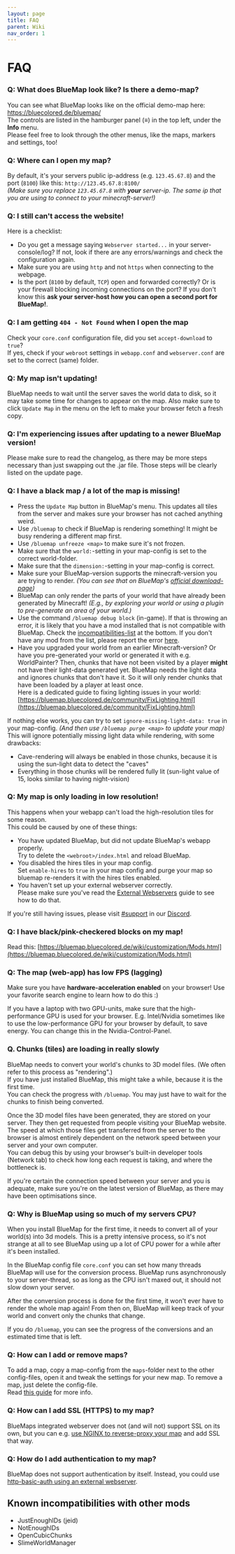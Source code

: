 ```yaml
---
layout: page
title: FAQ
parent: Wiki
nav_order: 1
---
```


# FAQ

### Q: What does BlueMap look like? Is there a demo-map?
You can see what BlueMap looks like on the official demo-map here: https://bluecolored.de/bluemap/  
The controls are listed in the hamburger panel (≡) in the top left, under the **Info** menu.  
Please feel free to look through the other menus, like the maps, markers and settings, too!

### Q: Where can I open my map?
By default, it's your servers public ip-address (e.g. `123.45.67.8`) and the port (`8100`) like this: `http://123.45.67.8:8100/`  
*(Make sure you replace `123.45.67.8` with **your** server-ip. The same ip that you are using to connect to your minecraft-server!)*

### Q: I still can't access the website!
Here is a checklist:
- Do you get a message saying `Webserver started...` in your server-console/log? If not, look if there are any
  errors/warnings and check the configuration again.
- Make sure you are using `http` and not `https` when connecting to the webpage.
- Is the port (`8100` by default, `TCP`) open and forwarded correctly? Or is your firewall blocking incoming connections 
  on the port? If you don't know this **ask your server-host how you can open a second port for BlueMap!**.

### Q: I am getting `404 - Not Found` when I open the map
Check your `core.conf` configuration file, did you set `accept-download` to `true`?  
If yes, check if your `webroot` settings in `webapp.conf` and `webserver.conf` are set to the correct (same) folder.

### Q: My map isn't updating!
BlueMap needs to wait until the server saves the world data to disk, so it may take some time for changes to appear 
on the map. Also make sure to click `Update Map` in the menu on the left to make your browser fetch a fresh copy.

### Q: I'm experiencing issues after updating to a newer BlueMap version!
Please make sure to read the changelog, as there may be more steps necessary than just swapping out the .jar file. 
Those steps will be clearly listed on the update page.

### Q: I have a black map / a lot of the map is missing!
- Press the `Update Map` button in BlueMap's menu. This updates all tiles from the server and makes sure your 
  browser has not cached anything weird.
- Use `/bluemap` to check if BlueMap is rendering something! It might be busy rendering a different map first.
- Use `/bluemap unfreeze <map>` to make sure it's not frozen.
- Make sure that the `world:`-setting in your map-config is set to the correct world-folder.
- Make sure that the `dimension:`-setting in your map-config is correct.
- Make sure your BlueMap-version supports the minecraft-version you are trying to render. *(You can see that on 
  BlueMap's [official download-page](https://github.com/BlueMap-Minecraft/BlueMap/releases/latest))*
- BlueMap can only render the parts of your world that have already been generated by Minecraft! *(E.g., by exploring
  your world or using a plugin to pre-generate an area of your world.)*
- Use the command `/bluemap debug block` (in-game). If that is throwing an error, it is likely that you have a mod 
  installed that is not compatible with BlueMap.
  Check the [incompatibilities-list](#known-incompatibilities-with-other-mods) at the bottom.
  If you don't have any mod from the list, please report the error
  [here](https://github.com/BlueMap-Minecraft/BlueMap/issues).
- Have you upgraded your world from an earlier Minecraft-version? Or have you pre-generated your world or generated it with e.g. WorldPainter? 
  Then, chunks that have not been visited by a player **might** not have their light-data generated yet. 
  BlueMap needs the light data and ignores chunks that don't have it.
  So it will only render chunks that have been loaded by a player at least once.  
  Here is a dedicated guide to fixing lighting issues in your world:
  [https://bluemap.bluecolored.de/community/FixLighting.html](https://bluemap.bluecolored.de/community/FixLighting.html)

If nothing else works, you can try to set `ignore-missing-light-data: true` in your 
map-config. *(And then use `/bluemap purge <map>` to update your map)*  
This will ignore potentially missing light data while rendering, with some drawbacks:
- Cave-rendering will always be enabled in those chunks, because it is using the sun-light data to detect the "caves"
- Everything in those chunks will be rendered fully lit (sun-light value of 15, looks similar to having night-vision)

### Q: My map is only loading in low resolution!
This happens when your webapp can't load the high-resolution tiles for some reason.  
This could be caused by one of these things:  
- You have updated BlueMap, but did not update BlueMap's webapp properly.  
  Try to delete the `<webroot>/index.html` and reload BlueMap.
- You disabled the hires tiles in your map config.  
  Set `enable-hires` to `true` in your map config and purge your map so bluemap re-renders it with the hires tiles enabled.
- You haven't set up your external webserver correctly.  
  Please make sure you've read the [External Webservers]({{site.baseurl}}/wiki/webserver/) guide to see how to do that.

If you're still having issues, please visit [#support](https://discord.com/channels/665868367416131594/751804128749027421) in our [Discord](https://bluecolo.red/map-discord).  

### Q: I have black/pink-checkered blocks on my map!
Read this: [https://bluemap.bluecolored.de/wiki/customization/Mods.html](https://bluemap.bluecolored.de/wiki/customization/Mods.html)

### Q: The map (web-app) has low FPS (lagging)
Make sure you have **hardware-acceleration enabled** on your browser! 
Use your favorite search engine to learn how to do this :)

If you have a laptop with two GPU-units, make sure that the high-performance GPU is used for your browser. 
E.g. Intel/Nvidia sometimes like to use the low-performance GPU for your browser by default, to save energy.
You can change this in the Nvidia-Control-Panel.

### Q. Chunks (tiles) are loading in really slowly
BlueMap needs to convert your world's chunks to 3D model files. (We often refer to this process as "rendering".)  
If you have just installed BlueMap, this might take a while, because it is the first time.  
You can check the progress with `/bluemap`. You may just have to wait for the chunks to finish being converted.

Once the 3D model files have been generated, they are stored on your server.
They then get requested from people visiting your BlueMap website.  
The speed at which those files get transferred from the server to the browser is
almost entirely dependent on the network speed between your server and your own computer.  
You can debug this by using your browser's built-in developer tools (Network tab)
to check how long each request is taking, and where the bottleneck is.

If you're certain the connection speed between your server and you is adequate,
make sure you're on the latest version of BlueMap, as there may have been optimisations since.

### Q: Why is BlueMap using so much of my servers CPU?
When you install BlueMap for the first time, it needs to convert all of your world(s) into 3d models.
This is a pretty intensive process, so it's not strange at all to see BlueMap using up a lot of CPU power for a while after it's been installed.

In the BlueMap config file `core.conf` you can set how many threads BlueMap will use for the conversion process.
BlueMap runs asynchronously to your server-thread, so as long as the CPU isn't maxed out, it should not slow down your server.

After the conversion process is done for the first time, it won't ever have to render the whole map again!
From then on, BlueMap will keep track of your world and convert only the chunks that change.

If you do `/bluemap`, you can see the progress of the conversions and an estimated time that is left.

### Q: How can I add or remove maps?
To add a map, copy a map-config from the `maps`-folder next to the other config-files, open it and tweak the settings 
for your new map. To remove a map, just delete the config-file.  
Read [this guide](https://bluemap.bluecolored.de/wiki/getting-started/Configuration.html#configuring-your-maps-adding--removing-maps) for more info.

### Q: How can I add SSL (HTTPS) to my map?
BlueMaps integrated webserver does not (and will not) support SSL on its own, 
but you can e.g. [use NGINX to reverse-proxy your map]({{site.baseurl}}/wiki/webserver/NginxProxy.html) 
and add SSL that way.

### Q: How do I add authentication to my map?
BlueMap does not support authentication by itself. Instead, you could use [http-basic-auth using an external webserver](https://docs.nginx.com/nginx/admin-guide/security-controls/configuring-http-basic-authentication/).

## Known incompatibilities with other mods
- JustEnoughIDs (jeid)
- NotEnoughIDs
- OpenCubicChunks
- SlimeWorldManager
